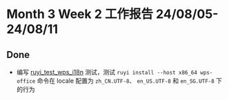 # Month 3 Week 2 工作报告 24/08/05-24/08/11

## Done

+ 编写 [ruyi_test_wps_i18n](https://github.com/delete-cloud/ruyi-mugen/blob/ruyi-i18n/testcases/cli-test/ruyi/ruyi_test_wps_i18n.sh) 测试，测试 `ruyi install --host x86_64 wps-office` 命令在 locale 配置为 `zh_CN.UTF-8`、 `en_US.UTF-8` 和 `en_SG.UTF-8` 下的行为
